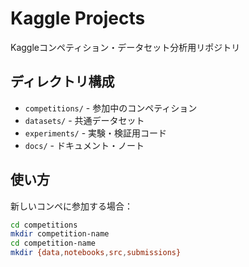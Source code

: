 # Kaggle Projects

Kaggleコンペティション・データセット分析用リポジトリ

## ディレクトリ構成

- `competitions/` - 参加中のコンペティション
- `datasets/` - 共通データセット
- `experiments/` - 実験・検証用コード
- `docs/` - ドキュメント・ノート

## 使い方

新しいコンペに参加する場合：
```bash
cd competitions
mkdir competition-name
cd competition-name
mkdir {data,notebooks,src,submissions}
```
